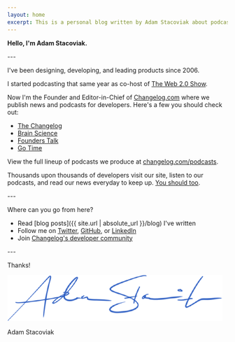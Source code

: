```yaml
---
layout: home
excerpt: This is a personal blog written by Adam Stacoviak about podcasting, open source, development, technology, and whatever else he's curious about.
---
```


**Hello, I'm Adam Stacoviak.**

\-\-\-

I've been designing, developing, and leading products since 2006.

I started podcasting that same year as co-host of [The Web 2.0 Show](http://web20show.com/).

Now I'm the Founder and Editor-in-Chief of [Changelog.com](https://changelog.com/) where we publish news and podcasts for developers. Here's a few you should check out:

- [The Changelog](https://changelog.com/podcast)
- [Brain Science](https://changelog.com/brainscience)
- [Founders Talk](https://changelog.com/founderstalk)
- [Go Time](https://changelog.com/gotime)

View the full lineup of podcasts we produce at [changelog.com/podcasts](https://changelog.com/podcasts).

Thousands upon thousands of developers visit our site, listen to our podcasts, and read our news everyday to keep up. [You should too](https://changelog.com/subscribe).

\-\-\-

Where can you go from here?

- Read [blog posts]({{ site.url | absolute_url }}/blog) I've written
- Follow me on [Twitter](https://twitter.com/adamstac), [GitHub](https://github.com/adamstac), or [LinkedIn](https://www.linkedin.com/in/adamstacoviak/)
- Join [Changelog's developer community](https://changelog.com/community)

\-\-\-

Thanks!

<p class="signature"><img src="/assets/signature.png"></p>

Adam Stacoviak